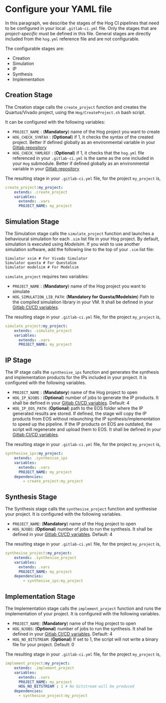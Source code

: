 # Configure your YAML file
In this paragraph, we describe the stages of the Hog CI pipelines that need to be configured in your local `.gitlab-ci.yml` file. Only the stages that are *project-specific* must be defined in this file. General stages are directly included from the `hog.yml` reference file and are not configurable.

The configurable stages are:

- Creation
- Simulation
- IP
- Synthesis
- Implementation

## Creation Stage

The Creation stage calls the `create_project` function and creates the Quartus/Vivado project, using the `Hog/CreateProject.sh` bash script.

It can be configured with the following variables:

- `PROJECT_NAME` : (**Mandatory**) name of the Hog project you want to create
- `HOG_CHECK_SYNTAX` : (**Optional**) if 1, it checks the syntax of the created project. Better if defined globally as an environmental variable in your [Gitlab repository](02-setup-CI.md#environment-variables)
- `HOG_CHECK_YAMLREF` : (**Optional**) if 1, it checks that the `hog.yml` file referenced in your `.gitlab-ci.yml` is the same as the one included in your `Hog` submodule. Better if defined globally as an environmental variable in your [Gitlab repository](02-setup-CI.md#environment-variables)

The resulting stage in your `.gitlab-ci.yml` file, for the project `my_project` is,

```YAML
create_project:my_project:
    extends: .create_project
    variables:
      extends: .vars
      PROJECT_NAME: my_project
```

## Simulation Stage
The Simulation stage calls the `simulate_project` function and launches a behavioural simulation for each `.sim` list file in your Hog project. By default, simulation is executed using *Modelsim*. If you wish to use another simulation software, add the following line to the top of your `.sim` list file:
```
Simulator xsim # For Vivado Simulator
Simulator questa # For QuestaSim
Simulator modelsim # For Modelsim
```
`simulate_project` requires two variables:

- `PROJECT_NAME` : (**Mandatory**) name of the Hog project you want to simulate
- `HOG_SIMULATION_LIB_PATH`: (**Mandatory for Questa/Modelsim**) Path to the compiled simulation library in your VM. It shall be defined in your [Gitlab CI/CD variables](02-setup-CI.md#environment-variables).

The resulting stage in your `.gitlab-ci.yml` file, for the project `my_project` is,

```YAML
simulate_project:my_project:
    extends: .simulate_project
    variables:
      extends: .vars
      PROJECT_NAME: my_project
```

## IP Stage
The IP stage calls the `synthesise_ips` function and generates the synthesis and implementation products for the IPs included in your project. It is configured with the following variables.

- `PROJECT_NAME` : (**Mandatory**) name of the Hog project to open
- `HOG_IP_NJOBS` : (**Optional**) number of jobs to generate the IP products. It shall be defined in your [Gitlab CI/CD variables](02-setup-CI.md#environment-variables). Default: 4
- `HOG_IP_EOS_PATH`: (**Optional**) path to the EOS folder where the IP generated results are stored. If defined, the stage will copy the IP products from EOS without relaunching the IP synthesis/implementation to speed up the pipeline. If the IP products on EOS are outdated, the script will regenerate and upload them to EOS. It shall be defined in your [Gitlab CI/CD variables](02-setup-CI.md#environment-variables).

The resulting stage in your `.gitlab-ci.yml` file, for the project `my_project` is,

```YAML
synthesise_ips:my_project:
    extends: .synthesise_ips
    variables:
      extends: .vars
      PROJECT_NAME: my_project
    dependencies:
        - create_project:my_project
```

## Synthesis Stage
The Synthesis stage calls the `synthesise_project` function and synthesise your project. It is configured with the following variables.

- `PROJECT_NAME`: (**Mandatory**) name of the Hog project to open
- `HOG_NJOBS`: (**Optional**) number of jobs to run the synthesis. It shall be defined in your [Gitlab CI/CD variables](02-setup-CI.md#environment-variables). Default: 4

The resulting stage in your `.gitlab-ci.yml` file, for the project `my_project` is,

```YAML
synthesise_project:my_project:
    extends: .synthesise_project
    variables:
      extends: .vars
      PROJECT_NAME: my_project
    dependencies:
        - synthesise_ips:my_project
```

## Implementation Stage
The Implementation stage calls the `implement_project` function and runs the implementation of your project. It is configured with the following variables.

- `PROJECT_NAME`: (**Mandatory**) name of the Hog project to open
- `HOG_NJOBS`: (**Optional**) number of jobs to run the synthesis. It shall be defined in your [Gitlab CI/CD variables](02-setup-CI.md#environment-variables). Default: 4
- `HOG_NO_BITSTREAM`: (**Optional**) If set to 1, the script will not write a binary file for your project. Default: 0

The resulting stage in your `.gitlab-ci.yml` file, for the project `my_project` is,

```YAML
implement_project:my_project:
    extends: .implement_project
    variables:
      extends: .vars
      PROJECT_NAME: my_project
      HOG_NO_BITSTREAM : 1 # No bitstream will be produced
    dependencies:
      - synthesise_project:my_project
```

